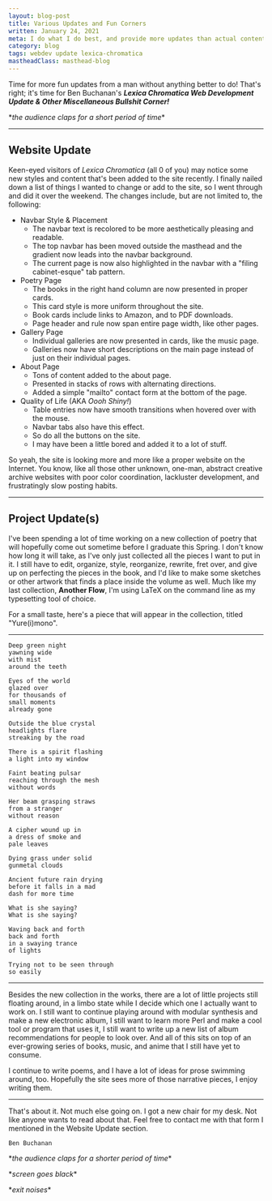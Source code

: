 ```yaml
---
layout: blog-post
title: Various Updates and Fun Corners
written: January 24, 2021
meta: I do what I do best, and provide more updates than actual content!
category: blog
tags: webdev update lexica-chromatica
mastheadClass: masthead-blog
---
```


Time for more fun updates from a man without anything better to do! That's
right; it's time for Ben Buchanan's ___Lexica Chromatica Web Development Update
& Other Miscellaneous Bullshit Corner!___

\**the audience claps for a short period of time*\*

<hr>

## Website Update

Keen-eyed visitors of _Lexica Chromatica_ (all 0 of you) may notice some new
styles and content that's been added to the site recently. I finally nailed
down a list of things I wanted to change or add to the site, so I went through
and did it over the weekend. The changes include, but are not limited to, the
following:

- Navbar Style & Placement
  - The navbar text is recolored to be more aesthetically pleasing and readable.
  - The top navbar has been moved outside the masthead and the gradient now leads into the navbar background.
  - The current page is now also highlighted in the navbar with a "filing cabinet-esque" tab pattern.
- Poetry Page
  - The books in the right hand column are now presented in proper cards.
  - This card style is more uniform throughout the site.
  - Book cards include links to Amazon, and to PDF downloads.
  - Page header and rule now span entire page width, like other pages.
- Gallery Page
  - Individual galleries are now presented in cards, like the music page.
  - Galleries now have short descriptions on the main page instead of just on their individual pages.
- About Page
  - Tons of content added to the about page.
  - Presented in stacks of rows with alternating directions.
  - Added a simple "mailto" contact form at the bottom of the page.
- Quality of Life (AKA _Oooh Shiny!_)
  - Table entries now have smooth transitions when hovered over with the mouse.
  - Navbar tabs also have this effect.
  - So do all the buttons on the site.
  - I may have been a little bored and added it to a lot of stuff.

So yeah, the site is looking more and more like a proper website on the
Internet. You know, like all those other unknown, one-man, abstract creative
archive websites with poor color coordination, lackluster development, and
frustratingly slow posting habits.

<hr>

## Project Update(s)

I've been spending a lot of time working on a new collection of poetry that
will hopefully come out sometime before I graduate this Spring. I don't know
how long it will take, as I've only just collected all the pieces I want to put
in it. I still have to edit, organize, style, reorganize, rewrite, fret over,
and give up on perfecting the pieces in the book, and I'd like to make some
sketches or other artwork that finds a place inside the volume as well. Much
like my last collection, __Another Flow__, I'm using LaTeX on the command line
as my typesetting tool of choice.

For a small taste, here's a piece that will appear in the collection, titled
"Yure(i)mono".

<hr>

```
Deep green night
yawning wide
with mist
around the teeth

Eyes of the world
glazed over
for thousands of
small moments
already gone

Outside the blue crystal
headlights flare
streaking by the road

There is a spirit flashing
a light into my window

Faint beating pulsar
reaching through the mesh
without words

Her beam grasping straws
from a stranger
without reason

A cipher wound up in
a dress of smoke and
pale leaves

Dying grass under solid
gunmetal clouds

Ancient future rain drying
before it falls in a mad
dash for more time

What is she saying?
What is she saying?

Waving back and forth
back and forth
in a swaying trance
of lights

Trying not to be seen through
so easily
```

<hr>

Besides the new collection in the works, there are a lot of little projects
still floating around, in a limbo state while I decide which one I actually
want to work on. I still want to continue playing around with modular synthesis
and make a new electronic album, I still want to learn more Perl and make a
cool tool or program that uses it, I still want to write up a new list of album
recommendations for people to look over. And all of this sits on top of an
ever-growing series of books, music, and anime that I still have yet to
consume.

I continue to write poems, and I have a lot of ideas for prose swimming around,
too. Hopefully the site sees more of those narrative pieces, I enjoy writing
them.

<hr>

That's about it. Not much else going on. I got a new chair for my desk. Not
like anyone wants to read about that. Feel free to contact me with that form I
mentioned in the Website Update section.

    Ben Buchanan

\**the audience claps for a shorter period of time*\*

\**screen goes black*\*

\**exit noises*\*
